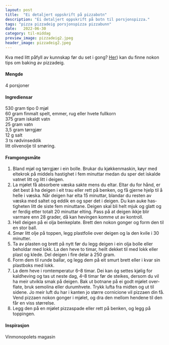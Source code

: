 ```yaml
---
layout: post
title:  "Ei detaljert oppskrift på pizzabotn"
description: "Ei detaljert oppskrift på botn til porsjonspizza."
tags: "pizza pizzadeig porsjonspizza pizzabunn"
date:   2022-06-30
category: til-middag
preview_image: pizzadeig2.jpeg
header_image: pizzadeig2.jpeg
---
```


Kva med litt påfyll av kunnskap før du set i gong? [Her](https://www.rettogslettkotelett.no/baking/2021/08/28/pizzadeig-nice-to-know.html)) kan du finne nokon tips om baking av pizzadeig.

#### Mengde
4 porsjoner

#### Ingrediensar

530 gram tipo 0 mjøl<br>
60 gram finmalt spelt, emmer, rug eller hvete fullkorn<br>
375 gram iskaldt vatn<br>
25 gram vatn<br>
3,5 gram tørrgjær<br>
12 g salt<br>
3 ts rødvinseddik<br>
litt olivenolje til smøring.<br>

#### Framgongsmåte

1. Bland mjøl og tørrgjær i ein bolle. Brukar du kjøkkenmaskin, køyr med eltekrok på middels hastighet i fem minuttar medan du sper det iskalde vatnet litt og litt i dei­gen. 
2. La mjølet få absorbere væska sakte mens du eltar. Eltar du for hånd, er det best å ha deigen i eit trau eller rett på ben­ken, og få gjerne hjelp til å helle i væska. Når deigen har elta 15 minuttar, blandar du resten av væska med saltet og eddik­ en og sper det i deigen. Du kan auke has­tigheten litt de siste fem minuttane. Dei­gen skal bli helt mjuk og glatt og er ferdig etter totalt 20 minuttar elting. Pass på at deigen ikkje blir varmare enn 28 grader, då kan hevingen komme ut av kontroll.
3. Hell deigen på ei olja benkeplate. Brett den nokon gonger og form den til en stor ball. 
4. Smør litt olje på toppen, legg plastfo­lie over deigen og la den kvile i 30 minutter. 
5. Ta av plasten og brett på nytt før du legg deigen i ein olja bolle eller behol­dar med lokk. La den heve to timar, heilt dekket til med lokk eller plast og klede. Del deigen i fire delar à 250 gram. 
6. Form dem til runde ballar, og legg dem på eit smurt brett eller i kvar sin plastboks med lokk. 
7. La dem heve i romtemperatur 6–8 timar. Dei kan óg settes kjølig for kaldheving og tas ut neste dag, 4–8 timar før de steikes, dersom du vil ha meir utvikla smak på deigen. Bak ut botnane på ei godt mjølet over­flate, bruk semolina eller durumhvete. Trykk lufta fra midten og ut til sidene. Jo meir luft du har i kanten jo større cornicione vil pizzaen din få. Vend pizzaen nokon gonger i mjølet, og dra den mellom hendene til den får en viss størrelse. 
8. Legg den på en mjølet pizzaspade eller rett på benken, og legg på toppingen.

#### Inspirasjon

Vinmonopolets magasin